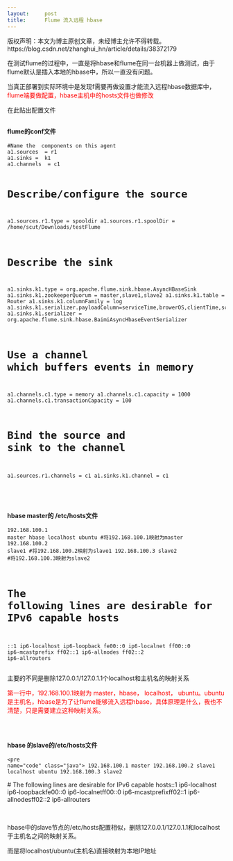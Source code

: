 ```yaml
---
layout:     post
title:      Flume 流入远程 hbase
---
```

<div id="article_content" class="article_content clearfix csdn-tracking-statistics" data-pid="blog" data-mod="popu_307" data-dsm="post">
								<div class="article-copyright">
					版权声明：本文为博主原创文章，未经博主允许不得转载。					https://blog.csdn.net/zhanghui_hn/article/details/38372179				</div>
								            <link rel="stylesheet" href="https://csdnimg.cn/release/phoenix/template/css/ck_htmledit_views-f76675cdea.css">
						<div class="htmledit_views" id="content_views">
                <p><span style="font-size:14px;">在测试flume的过程中，一直是将hbase和flume在同一台机器上做测试，由于flume默认是插入本地的hbase中，所以一直没有问题。</span></p><p><span style="font-size:14px;">当真正部署到实际环境中是发现f需要再做设置才能流入远程hbase数据库中，<span style="color:#ff0000;">flume端要做配置，hbase主机中的hosts文件也做修改</span></span></p><p><span style="font-size:14px;">在此贴出配置文件</span></p><h2><span style="font-size:14px;">flume的conf文件</span></h2><p><span style="font-size:14px;"></span></p><pre><code class="language-html">#Name the  components on this agent
a1.sources  = r1
a1.sinks =  k1
a1.channels  = c1

#  Describe/configure the source
a1.sources.r1.type  = spooldir
a1.sources.r1.spoolDir  = /home/scut/Downloads/testFlume

# Describe  the sink
a1.sinks.k1.type  = org.apache.flume.sink.hbase.AsyncHBaseSink
a1.sinks.k1.zookeeperQuorum = master,slave1,slave2
a1.sinks.k1.table = Router
a1.sinks.k1.columnFamily = log 
a1.sinks.k1.serializer.payloadColumn=serviceTime,browerOS,clientTime,screenHeight,screenWidth,url,userAgent,mobileDevice,gwId,mac
a1.sinks.k1.serializer = org.apache.flume.sink.hbase.BaimiAsyncHbaseEventSerializer

# Use a  channel which buffers events in memory
a1.channels.c1.type  = memory
a1.channels.c1.capacity  = 1000
a1.channels.c1.transactionCapacity  = 100

# Bind the  source and sink to the channel
a1.sources.r1.channels  = c1
a1.sinks.k1.channel  = c1
</code></pre><br><p></p><h2><span style="font-size:14px;">hbase master的 /etc/hosts文件</span></h2><p></p><p><span style="font-size:14px;"></span></p><pre><code class="language-java">192.168.100.1	master hbase localhost ubuntu #将192.168.100.1映射为master
192.168.100.2	slave1                        #将192.168.100.2映射为slave1
192.168.100.3	slave2                        #将192.168.100.3映射为slave2

# The following lines are desirable for IPv6 capable hosts
::1     ip6-localhost ip6-loopback
fe00::0 ip6-localnet
ff00::0 ip6-mcastprefix
ff02::1 ip6-allnodes
ff02::2 ip6-allrouters</code></pre><p></p><p>主要的不同是删除127.0.0.1/127.0.1.1个localhost和主机名的映射关系</p><p><span style="color:#ff0000;">第一行中，192.168.100.1映射为 master，hbase， localhost， ubuntu。ubuntu是主机名，hbase是为了让flume能够流入远程hbase，具体原理是什么，我也不清楚，只是需要建立这种映射关系。</span></p><p><br></p><h2><span style="font-size:14px;">hbase 的slave的/etc/hosts文件</span></h2><p><span style="font-size:14px;"></span></p><pre><code class="language-java">&lt;pre name="code" class="java"&gt;
192.168.100.1	master 
192.168.100.2	slave1 localhost ubuntu
192.168.100.3	slave2</code></pre># The following lines are desirable for IPv6 capable hosts::1 ip6-localhost ip6-loopbackfe00::0 ip6-localnetff00::0 ip6-mcastprefixff02::1 ip6-allnodesff02::2 ip6-allrouters<p></p><pre></pre><br>hbase中的slave节点的/etc/hosts配置相似，删除127.0.0.1/127.0.1.1和localhost于主机名之间的映射关系。<p></p><p><span style="font-size:14px;">而是将localhost/ubuntu(主机名)直接映射为本地IP地址</span></p><p><span style="font-size:14px;"><br></span></p>            </div>
                </div>